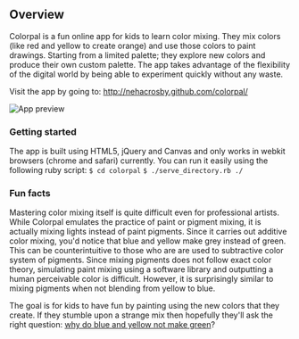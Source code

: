 ## Overview

Colorpal is a fun online app for kids to learn color mixing. They mix colors (like red and yellow to create orange) and use those colors to paint drawings. Starting from a limited palette; they explore new colors and produce their own custom palette. The app takes advantage of the flexibility of the digital world by being able to experiment quickly without any waste.
 
Visit the app by going to: http://nehacrosby.github.com/colorpal/
 
![App preview](http://i.imgur.com/81jCv.png)

### Getting started

The app is built using HTML5, jQuery and Canvas and only works in webkit browsers (chrome and safari) currently. You can run it easily using the following ruby script:
    `$ cd colorpal`
    `$ ./serve_directory.rb ./`

### Fun facts

Mastering color mixing itself is quite difficult even for professional artists. While Colorpal emulates the practice of paint or pigment mixing, it is actually mixing lights instead of paint pigments. Since it carries out additive color mixing, you'd notice that blue and yellow make grey instead of green. This can be counterintuitive to those who are are used to subtractive color system of pigments. Since mixing pigments does not follow exact color theory, simulating paint mixing using a software library and outputting a human perceivable color is difficult. However, it is surprisingly similar to mixing pigments when not blending from yellow to blue.

The goal is for kids to have fun by painting using the new colors that they create. If they stumble upon a strange mix then hopefully they'll ask the right question: [why do blue and yellow not make green](http://www.amazon.com/Blue-Yellow-Dont-Make-Green/dp/0967962870)?
